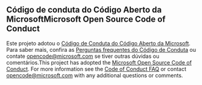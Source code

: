 ## <a name="microsoft-open-source-code-of-conduct"></a><span data-ttu-id="ab196-101">Código de conduta do Código Aberto da Microsoft</span><span class="sxs-lookup"><span data-stu-id="ab196-101">Microsoft Open Source Code of Conduct</span></span>
<span data-ttu-id="ab196-p101">Este projeto adotou o [Código de Conduta do Código Aberto da Microsoft](https://opensource.microsoft.com/codeofconduct/). Para saber mais, confira as [Perguntas frequentes do Código de Conduta](https://opensource.microsoft.com/codeofconduct/faq/) ou contate [opencode@microsoft.com](mailto:opencode@microsoft.com) se tiver outras dúvidas ou comentários.</span><span class="sxs-lookup"><span data-stu-id="ab196-p101">This project has adopted the [Microsoft Open Source Code of Conduct](https://opensource.microsoft.com/codeofconduct/). For more information see the [Code of Conduct FAQ](https://opensource.microsoft.com/codeofconduct/faq/) or contact [opencode@microsoft.com](mailto:opencode@microsoft.com) with any additional questions or comments.</span></span>